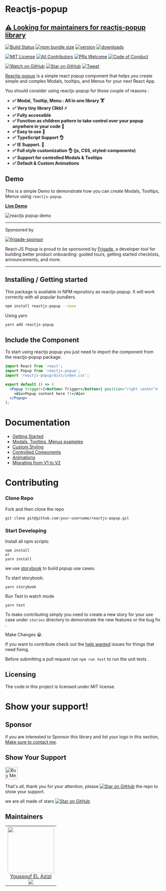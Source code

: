 # Reactjs-popup

## [⚠️ Looking for maintainers for reactjs-popup library](https://github.com/yjose/reactjs-popup/issues/332)

[![Build Status][build-badge]][build]
[![npm bundle size][npm-bundle-size]][build]
[![version][version-badge]][package]
[![downloads][downloads-badge]][npmtrends]

[![MIT License][license-badge]][license]
[![All Contributors](https://img.shields.io/badge/all_contributors-16-orange.svg?style=flat-square)](#contributors)
[![PRs Welcome][prs-badge]][prs]
[![Code of Conduct][coc-badge]][coc]

[![Watch on GitHub][github-watch-badge]][github-watch]
[![Star on GitHub][github-star-badge]][github-star]
[![Tweet][twitter-badge]][twitter]

[Reactjs-popup](https://react-popup.elazizi.com) is a simple react popup component that helps you create simple and complex Modals, tooltips, and Menus for your next React App.

You should consider using reactjs-popup for those couple of reasons :

- **✅ Modal, Tooltip, Menu : All in one library 🏋️**
- **✅ Very tiny library (3kb) ⚡️**
- **✅ Fully accessible**
- **✅ Function as children pattern to take control over your popup anywhere in your code 💪**
- **✅ Easy to use 🚀**
- **✅ TypeScript Support 👌**
- **✅ IE Support. 🚀**
- **✅ Full style customization 👌 (js, CSS, styled-components)**
- **✅ Support for controlled Modals & Tooltips**
- **✅ Default & Custom Animations**

## Demo

This is a simple Demo to demonstrate how you can create Modals, Tooltips, Menus using `reactjs-popup`.

[**Live Demo**](https://react-popup.elazizi.com)

![ reactjs popup demo](https://user-images.githubusercontent.com/11137944/92184555-74556c00-ee49-11ea-81c5-eb2a0087e93a.gif)

---

Sponsored by

[![frigade-sponsor](https://github-production-user-asset-6210df.s3.amazonaws.com/11137944/266065760-a35a2e99-0a97-4d0d-982a-4c48bb2f1886.png)](https://frigade.com/?source=react-popup)

React-JS Popup is proud to be sponsored by [Frigade](https://frigade.com/?source=react-popup), a developer tool for building better product onboarding: guided tours, getting started checklists, announcements, and more.

---

## Installing / Getting started

This package is available in NPM repository as reactjs-popup. It will work correctly with all popular bundlers.

```bash
npm install reactjs-popup --save
```

Using yarn

```bash
yarn add reactjs-popup
```

## Include the Component

To start using reactjs popup you just need to import the component from the reactjs-popup package.

```jsx
import React from 'react';
import Popup from 'reactjs-popup';
import 'reactjs-popup/dist/index.css';

export default () => (
  <Popup trigger={<button> Trigger</button>} position="right center">
    <div>Popup content here !!</div>
  </Popup>
);
```

# Documentation

- [Getting Started](https://react-popup.elazizi.com/)
- [Modals, Tooltips, Menus examples ](https://react-popup.elazizi.com/react-modal)
- [Custom Styling](https://react-popup.elazizi.com/css-styling)
- [Controlled Components](https://react-popup.elazizi.com/controlled-popup)
- [Animations](https://react-popup.elazizi.com/react-popup-animation)
- [Migrating from V1 to V2 ](https://react-popup.elazizi.com/migrate-from-v1-to-v2)

# Contributing

### Clone Repo

Fork and then clone the repo

    git clone git@github.com:your-username/reactjs-popup.git

### Start Developing

Install all npm scripts:

    npm install
    or
    yarn install

we use [storybook](https://storybook.js.org/) to build popup use cases.

To start storybook:

```
yarn storybook
```

Run Test in watch mode

```
yarn test
```

To make contributing simply you need to create a new story for your use case under `stories` directory to demonstrate the new features or the bug fix .

Make Changes 😀.

If you want to contribute check out the [help wanted](https://github.com/yjose/reactjs-popup/issues?q=is%3Aissue+is%3Aopen+label%3A%22help+wanted%22) issues for things that need fixing.

Before submitting a pull request run `npm run test` to run the unit tests .

## Licensing

The code in this project is licensed under MIT license.

# Show your support!

## Sponsor

if you are interested to Sponsor this library and list your logo in this section, [Make sure to contact me](https://twitter.com/ElaziziYoussouf).

## Show Your Support

<a href="https://www.buymeacoffee.com/yjose" target="_blank">
  <img
    src="https://cdn.buymeacoffee.com/buttons/default-orange.png"
    alt="Buy Me A Coffee"
    height="40px"
  />
</a>
<br />

That's all, thank you for your attention, please [![Star on GitHub][github-star-badge]][github-star] the repo to show your support.

we are all made of stars [![Star on GitHub][github-star-badge]][github-star]

## Maintainers

<table>
  <tbody>
    <tr>
      <td align="center">
        <a href="http://elazizi.com/">
          <img width="150" height="150" src="https://github.com/yjose.png?v=3&s=150">
          </br>
          Youssouf EL Azizi
        </a>
        <div>
          <a href="https://twitter.com/ElaziziYoussouf">
            <img src="https://img.shields.io/twitter/follow/ElaziziYoussouf.svg?style=social&label=Follow" />
          </a>
        </div>
      </td>
    </tr>
  <tbody>
</table>

[build-badge]: https://img.shields.io/travis/yjose/reactjs-popup.svg?style=flat-square
[npm-bundle-size]: https://img.shields.io/bundlephobia/minzip/reactjs-popup?style=flat-square
[build]: https://travis-ci.org/yjose/reactjs-popup
[version-badge]: https://img.shields.io/npm/v/reactjs-popup.svg?style=flat-square
[package]: https://www.npmjs.com/package/reactjs-popup
[downloads-badge]: https://img.shields.io/npm/dt/reactjs-popup.svg?style=flat-square
[npmtrends]: http://www.npmtrends.com/reactjs-popup
[license-badge]: https://img.shields.io/npm/l/reactjs-popup.svg?style=flat-square
[license]: https://github.com/yjose/reactjs-popup/blob/master/LICENSE
[prs-badge]: https://img.shields.io/badge/PRs-welcome-brightgreen.svg?style=flat-square
[prs]: http://makeapullrequest.com
[coc-badge]: https://img.shields.io/badge/code%20of-conduct-ff69b4.svg?style=flat-square
[coc]: https://github.com/yjose/reactjs-popup/blob/master/CODE_OF_CONDUCT.md
[github-watch-badge]: https://img.shields.io/github/watchers/yjose/reactjs-popup.svg?style=social
[github-watch]: https://github.com/yjose/reactjs-popup/watchers
[github-star-badge]: https://img.shields.io/github/stars/yjose/reactjs-popup.svg?style=social
[github-star]: https://github.com/yjose/reactjs-popup/stargazers
[twitter]: https://twitter.com/intent/tweet?text=Check%20out%20reactjs-popup%20by%20%40ElaziziYoussouf%20https%3A%2F%2Fgithub.com%2Fyjose%2Freactjs-popup%20%F0%9F%91%8D
[twitter-badge]: https://img.shields.io/twitter/url/https/github.com/yjose/reactjs-popup.svg?style=social
[all-contributors]: https://github.com/yjose/all-contributors
